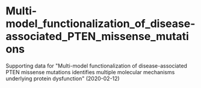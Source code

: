 # Multi-model_functionalization_of_disease-associated_PTEN_missense_mutations

Supporting data for "Multi-model functionalization of disease-associated PTEN missense mutations identifies multiple molecular mechanisms underlying protein dysfunction" (2020-02-12) 
